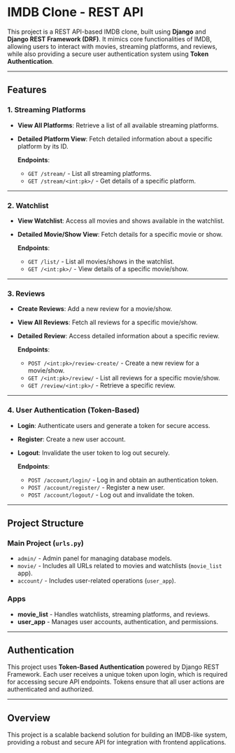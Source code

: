 # IMDB Clone - REST API

This project is a REST API-based IMDB clone, built using **Django** and **Django REST Framework (DRF)**. It mimics core functionalities of IMDB, allowing users to interact with movies, streaming platforms, and reviews, while also providing a secure user authentication system using **Token Authentication**.

---

## Features

### 1. **Streaming Platforms**
- **View All Platforms**: Retrieve a list of all available streaming platforms.
- **Detailed Platform View**: Fetch detailed information about a specific platform by its ID.

   **Endpoints**:
   - `GET /stream/` - List all streaming platforms.
   - `GET /stream/<int:pk>/` - Get details of a specific platform.

---

### 2. **Watchlist**
- **View Watchlist**: Access all movies and shows available in the watchlist.
- **Detailed Movie/Show View**: Fetch details for a specific movie or show.

   **Endpoints**:
   - `GET /list/` - List all movies/shows in the watchlist.
   - `GET /<int:pk>/` - View details of a specific movie/show.

---

### 3. **Reviews**
- **Create Reviews**: Add a new review for a movie/show.
- **View All Reviews**: Fetch all reviews for a specific movie/show.
- **Detailed Review**: Access detailed information about a specific review.

   **Endpoints**:
   - `POST /<int:pk>/review-create/` - Create a new review for a movie/show.
   - `GET /<int:pk>/review/` - List all reviews for a specific movie/show.
   - `GET /review/<int:pk>/` - Retrieve a specific review.

---

### 4. **User Authentication (Token-Based)**
- **Login**: Authenticate users and generate a token for secure access.
- **Register**: Create a new user account.
- **Logout**: Invalidate the user token to log out securely.

   **Endpoints**:
   - `POST /account/login/` - Log in and obtain an authentication token.
   - `POST /account/register/` - Register a new user.
   - `POST /account/logout/` - Log out and invalidate the token.

---

## Project Structure

### **Main Project (`urls.py`)**
- `admin/` - Admin panel for managing database models.
- `movie/` - Includes all URLs related to movies and watchlists (`movie_list` app).
- `account/` - Includes user-related operations (`user_app`).

### **Apps**
- **movie_list** - Handles watchlists, streaming platforms, and reviews.
- **user_app** - Manages user accounts, authentication, and permissions.

---

## Authentication

This project uses **Token-Based Authentication** powered by Django REST Framework. Each user receives a unique token upon login, which is required for accessing secure API endpoints. Tokens ensure that all user actions are authenticated and authorized.

---

## Overview

This project is a scalable backend solution for building an IMDB-like system, providing a robust and secure API for integration with frontend applications.
